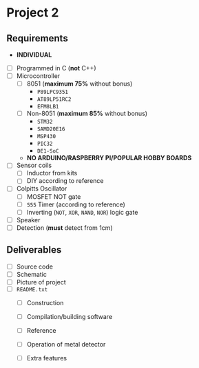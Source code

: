 # Project 2
## Requirements
- **INDIVIDUAL**
- [ ] Programmed in C (**not** C++)
- [ ] Microcontroller
  - [ ] 8051 (**maximum 75%** without bonus)
    - `P89LPC9351`
    - `AT89LP51RC2` 
    - `EFM8LB1`
  - [ ] Non-8051 (**maximum 85%** without bonus)
    - `STM32`
    - `SAMD20E16` 
    - `MSP430` 
    - `PIC32`
    - `DE1-SoC`
  - **NO ARDUINO/RASPBERRY PI/POPULAR HOBBY BOARDS**
- [ ] Sensor coils
  - [ ] Inductor from kits
  - [ ] DIY according to reference
- [ ] Colpitts Oscillator
  - [ ] MOSFET NOT gate 
  - [ ] `555` Timer (according to reference)
  - [ ] Inverting (`NOT`, `XOR`, `NAND`, `NOR`) logic gate
- [ ] Speaker
- [ ] Detection (**must** detect from 1cm)

## Deliverables
- [ ] Source code
- [ ] Schematic
- [ ] Picture of project
- [ ] `README.txt`
  - [ ] Construction
  - [ ] Compilation/building software
  - [ ] Reference
  - [ ] Operation of metal detector
  - [ ] Extra features
 
